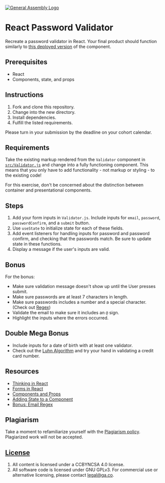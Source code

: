 [![General Assembly Logo](https://camo.githubusercontent.com/1a91b05b8f4d44b5bbfb83abac2b0996d8e26c92/687474703a2f2f692e696d6775722e636f6d2f6b6538555354712e706e67)](https://generalassemb.ly/education/web-development-immersive)

# React Password Validator

Recreate a password validator in React. Your final product should function
similarly to [this deployed version](http://excellent-tail.surge.sh) of the
component.

## Prerequisites

- React
- Components, state, and props

## Instructions

1. Fork and clone this repository.
1. Change into the new directory.
1. Install dependencies.
1. Fulfill the listed requirements.

Please turn in your submission by the deadline on your cohort calendar.

## Requirements

Take the existing markup rendered from the `Validator` component in
[`src/Validator.js`](src/Validator.js) and change into a fully functioning
component. This means that you only have to add functionality - not markup or
styling - to the existing code!

For this exercise, don't be concerned about the distinction between container
and presentational components.

## Steps

1. Add your form inputs in `Validator.js`. Include inputs for `email`,
   `password`, `passwordConfirm`, and a `submit` button.
2. Use `useState` to initialize state for each of these fields.
3. Add event listeners for handling inputs for password and password confirm, and
   checking that the passwords match. Be sure to update state in these functions.
4. Display a message if the user's inputs are valid.

## Bonus

For the bonus:

- Make sure validation message doesn't show up until the User presses submit.
- Make sure passwords are at least 7 characters in length.
- Make sure passwords includes a number and a special character. (Check out
  [Regex](http://emailregex.com/))
- Validate the email to make sure it includes an `@` sign.
- Highlight the inputs where the errors occurred.

## Double Mega Bonus

- Include inputs for a date of birth with at least one validator.
- Check out the [Luhn Algorithm](https://en.wikipedia.org/wiki/Luhn_algorithm)
  and try your hand in validating a credit card number.

## Resources

- [Thinking in React](https://facebook.github.io/react/docs/thinking-in-react.html)
- [Forms in React](https://facebook.github.io/react/docs/forms.html#controlled-components)
- [Components and Props](https://facebook.github.io/react/docs/components-and-props.html)
- [Adding State to a Component](https://facebook.github.io/react/docs/state-and-lifecycle.html#adding-local-state-to-a-class)
- [Bonus: Email Regex](http://emailregex.com/)

## Plagiarism

Take a moment to refamiliarize yourself with the
[Plagiarism policy](https://git.generalassemb.ly/DC-WDI/Administrative/blob/master/plagiarism.md).
Plagiarized work will not be accepted.

## [License](LICENSE)

1.  All content is licensed under a CC­BY­NC­SA 4.0 license.
1.  All software code is licensed under GNU GPLv3. For commercial use or
    alternative licensing, please contact legal@ga.co.
